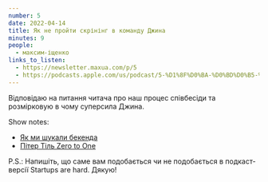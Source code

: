 ```yaml
---
number: 5
date: 2022-04-14
title: Як не пройти скрінінг в команду Джина
minutes: 9
people:
  - максим-іщенко
links_to_listen:
  - https://newsletter.maxua.com/p/5
  - https://podcasts.apple.com/us/podcast/5-%D1%8F%D0%BA-%D0%BD%D0%B5-%D0%BF%D1%80%D0%BE%D0%B9%D1%82%D0%B8-%D1%81%D0%BA%D1%80%D1%96%D0%BD%D1%96%D0%BD%D0%B3-%D0%B2-%D0%BA%D0%BE%D0%BC%D0%B0%D0%BD%D0%B4%D1%83-%D0%B4%D0%B6%D0%B8%D0%BD%D0%B0/id1616301447?i=1000557628923
---
```


Відповідаю на питання читача про наш процес співбесіди та розмірковую в чому суперсила Джина.

Show notes:

- [Як ми шукали бекенда][1]
- [Пітер Тіль Zero to One][2]

P.S.: Напишіть, що саме вам подобається чи не подобається в подкаст-версії Startups are hard. Дякую!

[1]: https://newsletter.maxua.com/p/startups-are-hard-episode-4?s=w
[2]: https://www.amazon.com/dp/B00J6YBOFQ/ref=dp-kindle-redirect?_encoding=UTF8&btkr=1
